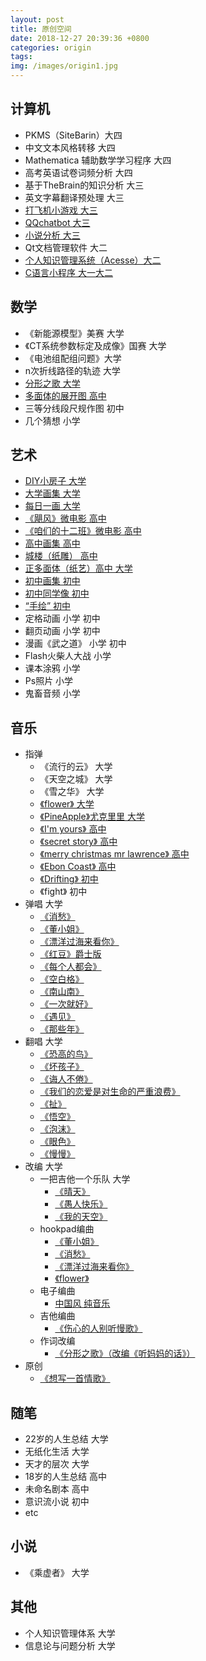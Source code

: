 ```yaml
---
layout: post
title: 原创空间
date: 2018-12-27 20:39:36 +0800
categories: origin
tags:  
img: /images/origin1.jpg
---
```


## 计算机
* PKMS（SiteBarin）大四
* 中文文本风格转移 大四
* Mathematica 辅助数学学习程序 大四
* 高考英语试卷词频分析 大四
* 基于TheBrain的知识分析 大三
* 英文字幕翻译预处理 大三
* [打飞机小游戏 大三](http://wangweiguang.xyz/cs/2018/03/09/pyxxm.html)
* [QQchatbot 大三](http://wangweiguang.xyz/ai/origin/2018/03/03/chatbot1.html)
* [小说分析 大三](http://wangweiguang.xyz/ai/2018/02/18/santi2vec.html)
* Qt文档管理软件 大二
* [个人知识管理系统（Acesse）大二](http://wangweiguang.xyz/origin/2017/06/01/pkms0.html)
* [C语言小程序 大一大二](http://wangweiguang.xyz/origin/2016/06/06/xcx.html)

## 数学
* 《新能源模型》美赛 大学
* 《CT系统参数标定及成像》国赛 大学
* 《电池组配组问题》大学
* n次折线路径的轨迹 大学
* [分形之歌 大学](http://wangweiguang.xyz/origin/2015/10/19/fxzg.html)
* [多面体的展开图 高中](http://wangweiguang.xyz/origin/2014/10/01/handcraft.html)
* 三等分线段尺规作图 初中
* 几个猜想 小学

## 艺术
* [DIY小房子 大学](http://wangweiguang.xyz/origin/2018/09/03/diyhouse.html)
* [大学画集 大学](http://wangweiguang.xyz/origin/2016/01/01/dxhj.html)
* [每日一画 大学](http://wangweiguang.xyz/origin/2015/10/01/mryh.html)
* [《飓风》微电影 高中](https://v.youku.com/v_show/id_XNzQwOTQxNTE2.html)
* [《咱们的十二班》微电影 高中](https://www.bilibili.com/video/av39800856)
* [高中画集 高中](http://wangweiguang.xyz/origin/2015/01/01/gzhj.html)
* [城楼（纸雕） 高中](http://wangweiguang.xyz/origin/2014/10/01/handcraft.html)  
* [正多面体（纸艺）高中 大学](http://wangweiguang.xyz/origin/2014/10/01/handcraft.html)
* [初中画集 初中](http://wangweiguang.xyz/origin/2011/01/01/czhj.html)
* [初中同学像 初中](http://wangweiguang.xyz/origin/2013/06/01/cztxx.html)
* [“手绘” 初中](http://wangweiguang.xyz/origin/2010/10/01/sh.html) 
* 定格动画 小学 初中 
* 翻页动画 小学 初中
* 漫画《武之道》 小学 初中
* Flash火柴人大战 小学
* 课本涂鸦 小学
* Ps照片 小学 
* 鬼畜音频 小学

## 音乐
* 指弹
  * 《流行的云》 大学
  * 《天空之城》 大学
  * 《雪之华》 大学
  * [《flower》 大学](http://wangweiguang.xyz/music/2017/10/09/flower.html)
  * [《PineApple》尤克里里 大学](http://node.kg.qq.com/play?s=1zo85o1O3nKe_1Er&g_f=personal)
  * [《I'm yours》 高中](http://v.youku.com/v_show/id_XNjczMDAzMDk2.html?spm=a2hzp.8244740.0.0)
  * [《secret story》 高中](http://v.youku.com/v_show/id_XNjY2NTI3MDA0.html?spm=a2hzp.8244740.0.0)
  * [《merry christmas mr lawrence》 高中](http://v.youku.com/v_show/id_XNjE2MDA5MTQ0.html?spm=a2hzp.8244740.0.0)
  * [《Ebon Coast》 高中](http://v.youku.com/v_show/id_XNjE3OTcxMzQ4.html?spm=a2hzp.8244740.0.0) 
  * [《Drifting》 初中](http://v.youku.com/v_show/id_XNjExNDE0NzQ0.html?spm=a2hzp.8244740.0.0&f=20074018)
  * 《fight》 初中
* 弹唱 大学
  * [《消愁》 ](http://node.kg.qq.com/play?s=dVAkqAdMSyIHndTw&g_f=personal) 
  * [《董小姐》 ](http://wangweiguang.xyz/music/2017/10/31/dxj.html)
  * [《漂洋过海来看你》 ](http://wangweiguang.xyz/music/2017/09/25/pyghlkn.html)
  * [《红豆》爵士版](http://node.kg.qq.com/play?s=rUYEyYrlYqCSCrBF&g_f=personal)
  * [《每个人都会》](http://node.kg.qq.com/play?s=ky9dU9kwBcGL9ki3&g_f=personal)
  * [《空白格》](http://node.kg.qq.com/play?s=fWlZ0lfYl79hCfkr&g_f=personal)
  * [《南山南》](http://node.kg.qq.com/play?s=7IEYFE7Zq70QJ7TR&g_f=personal)
  * [《一次就好》](http://node.kg.qq.com/play?s=xTOi2OxoGEgW8xKO&g_f=personal)
  * [《遇见》](http://node.kg.qq.com/play?s=lpfSXflrWwUUYl8w&g_f=personal)
  * [《那些年》](http://node.kg.qq.com/play?s=4CvHav4c6P-GG4w3&g_f=personal)
* 翻唱  大学
  * [《恐高的鸟》](http://node.kg.qq.com/play?s=z13s_3zGo1y6uzEt&g_f=personal)
  * [《坏孩子》](http://node.kg.qq.com/play?s=1zo85o1O3-L361ht&g_f=personal)
  * [《诲人不倦》](http://node.kg.qq.com/play?s=fWlZ0lfYps_3ffCw&g_f=personal)
  * [《我们的恋爱是对生命的严重浪费》](http://node.kg.qq.com/play?s=ykBVrByX96TxbyCX&g_f=personal)
  * [《扯》](http://node.kg.qq.com/play?s=DanGCnDsiF0rwDeH&g_f=personal)
  * [《悟空》](http://node.kg.qq.com/play?s=ky9dU9kw00hiJki-&g_f=personal)
  * [《泡沫》](http://node.kg.qq.com/play?s=eJcQPcevbbN5YeD7&g_f=personal)
  * [《眼色》](http://node.kg.qq.com/play?s=6vCunC6J4fvpW6Ue&g_f=personal)
  * [《慢慢》](http://node.kg.qq.com/play?s=DanGCnDsieLDDDJ0&g_f=personal)
* 改编 大学
  * 一把吉他一个乐队 大学
    * [《晴天》](https://changba.com/s/IuhOvqchON7QTOL6-L5OfQ?&code=RkvQSz26klo9wV9wP51cPaTjK01sETym6avJhjDBLrfJNtlDyLTqcvRy0r1o3B6OH7pzRTa2flrE3m5SeSzZqzdHzeNRjxdOffA54bOIrvyYljka_AZRdoEnlQxuy7Nf)
    * [《愚人快乐》](https://changba.com/s/179FouIYE0KxnrA4YdyW7w?&code=RkvQSz26klo9wV9wP51cPaTjK01sETym6avJhjDBLrfJNtlDyLTqcvRy0r1o3B6OH7pzRTa2flrE3m5SeSzZqzdHzeNRjxdOffA54bOIrvyYljka_AZRdoEnlQxuy7Nf)
    * [《我的天空》](https://changba.com/s/olYSBUmymkza-HM4SsI4Bw?&code=RkvQSz26klo9wV9wP51cPaTjK01sETym6avJhjDBLrfJNtlDyLTqcvRy0r1o3B6OH7pzRTa2flrE3m5SeSzZqzdHzeNRjxdOffA54bOIrvyYljka_AZRdoEnlQxuy7Nf)
  * hookpad编曲
    * [《董小姐》](https://www.hooktheory.com/hookpad/my)
    * [《消愁》](https://www.hooktheory.com/hookpad/app/id/400208)
    * [《漂洋过海来看你》](https://www.hooktheory.com/hookpad/app/id/399520) 
    * [《flower》](https://www.hooktheory.com/hookpad/app/id/340896) 
  * 电子编曲
    * [中国风 纯音乐](http://v.youku.com/v_show/id_XMTYxMzEwMDAxNg==.html?spm=a2hzp.8244740.0.0)
  * 吉他编曲
    * [《伤心的人别听慢歌》](http://node.kg.qq.com/play?s=tS-pM-tq-UTwStGQ&g_f=personal) 
  * 作词改编
    * [《分形之歌》（改编《听妈妈的话》）](http://wangweiguang.xyz/origin/2015/10/19/fxzg.html)
* 原创 
  * [《想写一首情歌》](http://wangweiguang.xyz/origin/2016/12/03/xxysqg.html)

## 随笔
* 22岁的人生总结 大学
* 无纸化生活 大学
* 天才的层次 大学
* 18岁的人生总结 高中
* 未命名剧本 高中 
* 意识流小说 初中
* etc

## 小说
* 《乘虚者》 大学

## 其他
* 个人知识管理体系 大学
* 信息论与问题分析 大学
